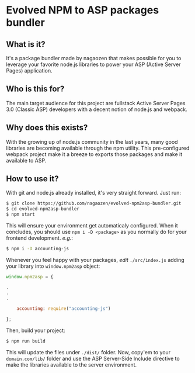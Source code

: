 # Evolved NPM to ASP packages bundler

## What is it?

It's a package bundler made by nagaozen that makes possible for you to leverage
your favorite node.js libraries to power your ASP (Active Server Pages)
application.

## Who is this for?

The main target audience for this project are fullstack Active Server Pages 3.0
(Classic ASP) developers with a decent notion of node.js and webpack.

## Why does this exists?

With the growing up of node.js community in the last years, many good libraries
are becoming available through the npm utility. This pre-configured webpack
project make it a breeze to exports those packages and make it available to ASP.

## How to use it?

With git and node.js already installed, it's very straight forward. Just run:

```sh
$ git clone https://github.com/nagaozen/evolved-npm2asp-bundler.git
$ cd evolved-npm2asp-bundler
$ npm start
```

This will ensure your environment get automaticaly configured. When it concludes,
you should use `npm i -D <package>` as you normally do for your frontend
development. _e.g._:

```sh
$ npm i -D accounting-js
```

Whenever you feel happy with your packages, *edit* `./src/index.js` adding your 
library into `window.npm2asp` object:

```js
window.npm2asp = {

.
.
.

	accounting: require("accounting-js")

};

```

Then, build your project:

```sh
$ npm run build
```

This will update the files under `./dist/` folder. Now, copy'em to your
`domain.com/lib/` folder and use the ASP Server-Side Include directive to make
the libraries available to the server environment.
